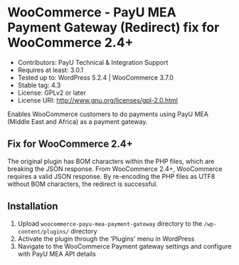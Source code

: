 # WooCommerce - PayU MEA Payment Gateway (Redirect) fix for WooCommerce 2.4+
* Contributors:  PayU Technical & Integration Support 
* Requires at least: 3.0.1
* Tested up to: WordPress 5.2.4 | WooCommerce 3.7.0
* Stable tag: 4.3
* License: GPLv2 or later
* License URI: http://www.gnu.org/licenses/gpl-2.0.html

Enables WooCommerce customers to do payments using PayU MEA (Middle East and Africa) as a payment gateway.

## Fix for WooCommerce 2.4+
The original plugin has BOM characters within the PHP files, which are breaking the JSON response.  From WooCommerce 2.4+, WooCommerce requires a valid JSON response.  By re-encoding the PHP files as UTF8 without BOM characters, the redirect is successful. 

## Installation

1. Upload `woocommerce-payu-mea-payment-gateway` directory to the `/wp-content/plugins/` directory
2. Activate the plugin through the 'Plugins' menu in WordPress
3. Navigate to the WooCommerce Payment gateway settings and configure with PayU MEA API details
